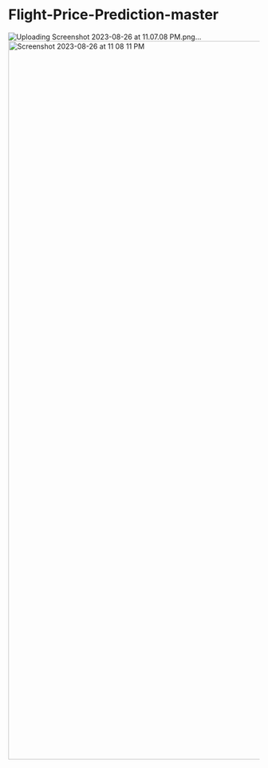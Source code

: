 # Flight-Price-Prediction-master
![Uploading Screenshot 2023-08-26 at 11.07.08 PM.png…]()
<img width="1440" alt="Screenshot 2023-08-26 at 11 08 11 PM" src="https://github.com/VarunGopi/Flight-Price-Prediction-master/assets/115623178/709b0835-6291-4736-8b55-9ff00100d98a">
